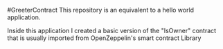 #GreeterContract
This repository is an equivalent to a hello world application.

Inside this application I created a basic version of the "IsOwner" contract that is usually imported from OpenZeppelin's smart contract Library